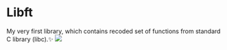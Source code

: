 # Libft
My very first library, which contains recoded set of functions from standard C library (libc).✨
![](https://giphy.com/gifs/this-is-fine-1n4iuWZFnTeN6qvdpD)
